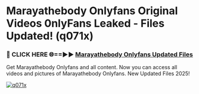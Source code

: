 # Marayathebody Onlyfans Original Videos 0nlyFans Leaked - Files Updated! (q071x)

<h3>🔴 CLICK HERE 🌐==►► <a href="https://tinyurl.com/ehrbuxhb" rel="nofollow">Marayathebody Onlyfans Updated Files</a></h3>

Get Marayathebody Onlyfans and all content. Now you can access all videos and pictures of Marayathebody Onlyfans. New Updated Files 2025!

[![q071x](https://i.imgur.com/lVYEuWS.gif)](https://tinyurl.com/ehrbuxhb)
